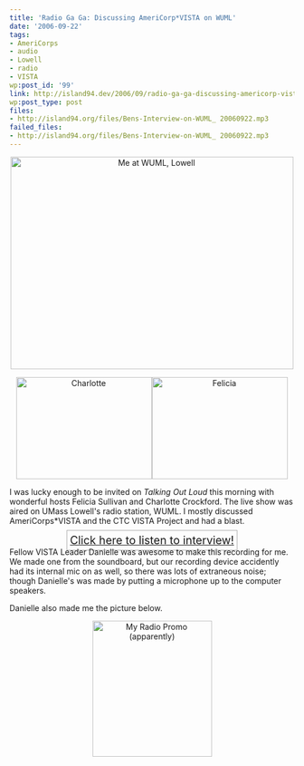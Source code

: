 ```yaml
---
title: 'Radio Ga Ga: Discussing AmeriCorp*VISTA on WUML'
date: '2006-09-22'
tags:
- AmeriCorps
- audio
- Lowell
- radio
- VISTA
wp:post_id: '99'
link: http://island94.dev/2006/09/radio-ga-ga-discussing-americorp-vista-on-wuml/
wp:post_type: post
files:
- http://island94.org/files/Bens-Interview-on-WUML_ 20060922.mp3
failed_files:
- http://island94.org/files/Bens-Interview-on-WUML_ 20060922.mp3
---
```


<div style="text-align:center"><a title="Photo Sharing" href="http://www.flickr.com/photos/bensheldon/250219802/"><img src="http://static.flickr.com/79/250219802_b405862f2c.jpg" alt="Me at WUML, Lowell" width="500" height="375" /></a>

<a title="Photo Sharing" href="http://www.flickr.com/photos/bensheldon/250226131/"><img src="http://static.flickr.com/98/250226131_b63b2874d6_m.jpg" alt="Charlotte" width="240" height="180" /></a><a title="Photo Sharing" href="http://www.flickr.com/photos/bensheldon/250226278/"><img src="http://static.flickr.com/93/250226278_5ce4e0cbeb_m.jpg" alt="Felicia" width="240" height="180" /></a></div>
I was lucky enough to be invited on <em>Talking Out Loud</em> this morning with wonderful hosts Felicia Sullivan and Charlotte Crockford. The live show was aired on UMass Lowell's radio station, WUML.  I mostly discussed AmeriCorps*VISTA and the CTC VISTA Project and had a blast.
<div style="text-align:center"><a style="border:1px solid #aaa;font-size:1.4em; padding: 5px;" href="http://island94.org/files/Bens-Interview-on-WUML_ 20060922.mp3">Click here to listen to interview!</a></div>
Fellow VISTA Leader Danielle was awesome to make this recording for me.  We made one from the soundboard, but our recording device accidently had its internal mic on as well, so there was lots of extraneous noise; though Danielle's was made by putting a microphone up to the computer speakers.

Danielle also made me the picture below.
<div style="text-align:center"><a title="Photo Sharing" href="http://www.flickr.com/photos/bensheldon/250225639/"><img src="http://static.flickr.com/96/250225639_80731ceca5_m.jpg" alt="My Radio Promo (apparently)" width="211" height="240" /></a></div>
<!--break-->
